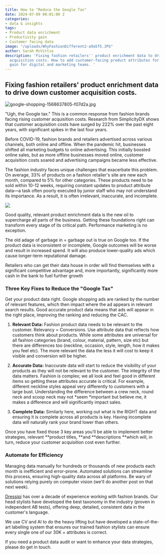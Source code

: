 ```yaml
---
title: How to "Reduce the Google Tax"
date: 2024-07-09 08:01:00 Z
categories:
- data & insights
tags:
- Product data enrichment
- Productivity gain
- Customer facing data
image: "/uploads/WhyFashionDifferent2-a9a5f5.JPG"
author: Sarah McVittie
description: 'Fixing fashion retailers'' product enrichment data to drive down customer
  acquisition costs. How to add customer-facing product attributes for fashion. Productivity
  gain for digital and marketing teams. '
---
```


## Fixing fashion retailers' product enrichment data to drive down customer acquisition costs.

![google-shopping-1568637805-f07d2a.jpg](/uploads/google-shopping-1568637805-f07d2a.jpg)

"Ugh, the Google tax." This is a common response from fashion brands facing rising customer acquisition costs.
Research from SimplicityDX shows that customer acquisition costs have surged by 222% over the past eight years, with significant spikes in the last four years.

Before COVID-19, fashion brands and retailers advertised across various channels, both online and offline. When the pandemic hit, businesses shifted all marketing budgets to online advertising. This initially boosted online sales, but as more offline businesses moved online, customer acquisition costs soared and advertising campaigns became less effective.

The fashion industry faces unique challenges that exacerbate this problem. On average, 33% of products on a fashion retailer's site are new each month, compared to 5% for other categories. These products need to be sold within 10-12 weeks, requiring constant updates to product attribute data—a task often poorly executed by junior staff who may not understand its importance. As a result, it is often irrelevant, inaccurate, and incomplete.

![](https://img.siteleaf.com/eyJidWNrZXQiOiJzaXRlbGVhZi1jZG4iLCJrZXkiOiI1OTBjNTEyZDliZTVmNTQwNzc1YmM3MmQvYXNzZXRzLzY2OGNmMTBjZDgwZDA1NDc1Yzc2NjNhNy5KUEciLCJlZGl0cyI6eyJyZXNpemUiOnsid2lkdGgiOjEyMDAsImhlaWdodCI6MTIwMCwiZml0IjoiaW5zaWRlIn0sInRvRm9ybWF0Ijoid2VicCJ9fQ==)

Good quality, relevant product enrichment data is the new oil to supercharge all parts of the business. Getting these foundations right can transform every stage of its critical path. Performance marketing is no exception.

The old adage of garbage in = garbage out is true on Google too. If the product data is inconsistent or incomplete, Google outcomes will be worse and result in increased spend. It will also produce lower-quality ads which cause longer-term reputational damage.

Retailers who can get their data house in order will find themselves with a significant competitive advantage and, more importantly, significantly more cash in the bank to fuel further growth

### Three Key Fixes to Reduce the "Google Tax"

Get your product data right. Google shopping ads are ranked by the number of relevant features, which then impact where the ad appears in relevant search results. Good accurate product data means that ads will appear in the right place, improving the ranking and reducing the CAC.

1. **Relevant Data:** Fashion product data needs to be relevant to the customer. Relevancy = Conversions. Use attribute data that reflects how customers think about products. While some attributes are universal for all fashion categories (brand, colour, material, pattern, size etc) but there are differences too (neckline, occasion, style, length, how it makes you feel etc). The more relevant the data the less it will cost to keep it visible and conversion will be higher.

2. **Accurate Data:** Inaccurate data will start to reduce the visibility of your products as they will not be relevant to the customer. The integrity of the data matters. Fashion is complex; we all look and feel good in different items so getting these attributes accurate is critical. For example, different neckline styles appeal very differently to customers with a large bust. Understanding the difference between a crew neck, round neck and scoop neck may not *seem *important but believe me, it makes a difference and will significantly impact sales.

3. **Complete Data:** Similarly here, working out what is the RIGHT data and ensuring it is complete across all products is key. Having incomplete data will naturally rank your brand lower than others.

Once you have fixed those 3 key areas you’ll be able to implement better strategies, relevant **product titles, **and **descriptions **which will, in turn, reduce your customer acquisition cost even further.

### Automate for Efficiency

Managing data manually for hundreds or thousands of new products each month is inefficient and error-prone. Automated solutions can streamline this process, ensuring high-quality data across all platforms. Be wary of solutions relying purely on computer vision (we'll do another post on that next week).

[Dressipi](https://www.linkedin.com/company/dressipi/) has over a decade of experience working with fashion brands. Our head stylists have developed the best taxonomy in the industry (proven in independent AB tests), offering deep, detailed, consistent data in the customer's language.

We use CV and AI to do the heavy lifting but have developed a state-of-the-art labelling system that ensures our trained fashion stylists can ensure every single one of our 30K \+ attributes is correct.

If you need a product data audit or want to enhance your data strategies, please do get in touch.